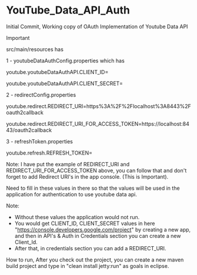 # YouTube_Data_API_Auth
Initial Commit, Working copy of OAuth Implementation of Youtube Data API

Important 

src/main/resources has 

1 - youtubeDataAuthConfig.properties which has 

youtube.youtubeDataAuthAPI.CLIENT_ID=

youtube.youtubeDataAuthAPI.CLIENT_SECRET=

2 - redirectConfig.properties

youtube.redirect.REDIRECT_URI=https%3A%2F%2Flocalhost%3A8443%2Foauth2callback

youtube.redirect.REDIRECT_URI_FOR_ACCESS_TOKEN=https://localhost:8443/oauth2callback

3 - refreshToken.properties

youtube.refresh.REFRESH_TOKEN=

Note: I have put the example of REDIRECT_URI and REDIRECT_URI_FOR_ACCESS_TOKEN above, you can follow that and don't forget to add Redirect URI's in the app console. (This is Important).

Need to fill in these values in there so that the values will be used in the application for authentication to use youtube data api. 

Note: 
- Without these values the application would not run.
- You would get CLIENT_ID, CLIENT_SECRET values in here "https://console.developers.google.com/project" by creating a new app, and then in API's & Auth in Credentials section you can create a new Client_Id.
- After that, in credentials section you can add a REDIRECT_URI.

How to run, 
After you check out the project, 
you can create a new maven build project and type in "clean install jetty:run" as goals in eclipse.
